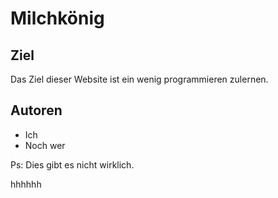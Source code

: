 # Milchkönig

## Ziel
Das Ziel dieser Website ist ein wenig programmieren zulernen.

## Autoren 
* Ich
* Noch wer

Ps: Dies gibt es nicht wirklich.

hhhhhh
